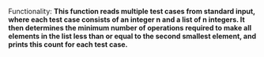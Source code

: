 Functionality: **This function reads multiple test cases from standard input, where each test case consists of an integer n and a list of n integers. It then determines the minimum number of operations required to make all elements in the list less than or equal to the second smallest element, and prints this count for each test case.**